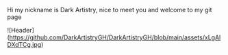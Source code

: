 Hi my nickname is Dark Artistry, nice to meet you and welcome to my git page

![Header] (https://github.com/DarkArtistryGH/DarkArtistryGH/blob/main/assets/xLgAlDXdTCg.jpg)

